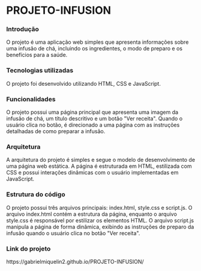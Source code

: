 # PROJETO-INFUSION

<h3>Introdução</h3>
O projeto é uma aplicação web simples que apresenta informações sobre uma infusão de chá, incluindo os ingredientes, o modo de preparo e os benefícios para a saúde.

<h3>Tecnologias utilizadas</h3>
O projeto foi desenvolvido utilizando HTML, CSS e JavaScript.

<h3>Funcionalidades</h3>
O projeto possui uma página principal que apresenta uma imagem da infusão de chá, um título descritivo e um botão "Ver receita". Quando o usuário clica no botão, é direcionado a uma página com as instruções detalhadas de como preparar a infusão.

<h3>Arquitetura</h3>
A arquitetura do projeto é simples e segue o modelo de desenvolvimento de uma página web estática. A página é estruturada em HTML, estilizada com CSS e possui interações dinâmicas com o usuário implementadas em JavaScript.

<h3>Estrutura do código</h3>
O projeto possui três arquivos principais: index.html, style.css e script.js. O arquivo index.html contém a estrutura da página, enquanto o arquivo style.css é responsável por estilizar os elementos HTML. O arquivo script.js manipula a página de forma dinâmica, exibindo as instruções de preparo da infusão quando o usuário clica no botão "Ver receita".

<h3>Link do projeto</h3>
https://gabrielmiquelin2.github.io/PROJETO-INFUSION/
